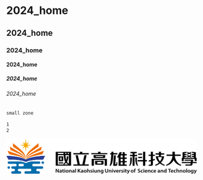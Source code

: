 # 2024_home
## 2024_home
### 2024_home
#### 2024_home
##### 2024_home
###### 2024_home

`small zone`

```big zone
1
2
```

![NKUST](nkust.png "NKUST")
